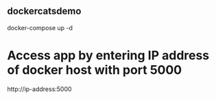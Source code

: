 ## dockercatsdemo
docker-compose up -d

# Access app by entering IP address of docker host with port 5000
http://ip-address:5000
